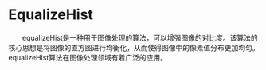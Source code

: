 # EqualizeHist
&emsp;&emsp;equalizeHist是一种用于图像处理的算法，可以增强图像的对比度。该算法的核心思想是将图像的直方图进行均衡化，从而使得图像中的像素值分布更加均匀。equalizeHist算法在图像处理领域有着广泛的应用。